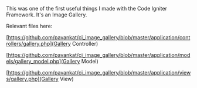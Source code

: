 This was one of the first useful things I made with the 
Code Igniter Framework. It's an Image Gallery. 

Relevant files here:

[https://github.com/pavankat/ci_image_gallery/blob/master/application/controllers/gallery.php](Gallery Controller)

[https://github.com/pavankat/ci_image_gallery/blob/master/application/models/gallery_model.php](Gallery Model)

[https://github.com/pavankat/ci_image_gallery/blob/master/application/views/gallery.php](Gallery View)
